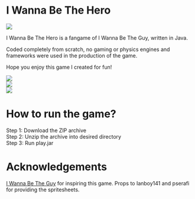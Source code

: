 # I Wanna Be The Hero
![](http://i.imgur.com/VQTpbIJ.gif)

I Wanna Be The Hero is a fangame of I Wanna Be The Guy, written in Java.

Coded completely from scratch, no gaming or physics engines and frameworks were used in the production of the game.

Hope you enjoy this game I created for fun!

![](http://i.imgur.com/20offAD.png) <br/>
![](http://i.imgur.com/8DghvMf.png) <br/>
![](http://i.imgur.com/jLb4fv1.png) <br/>

# How to run the game?
Step 1: Download the ZIP archive <br/>
Step 2: Unzip the archive into desired directory <br/>
Step 3: Run play.jar <br/>

# Acknowledgements
[I Wanna Be The Guy](http://kayin.moe/iwbtg/) for inspiring this game.
Props to Ianboy141 and pserafi for providing the spritesheets.
